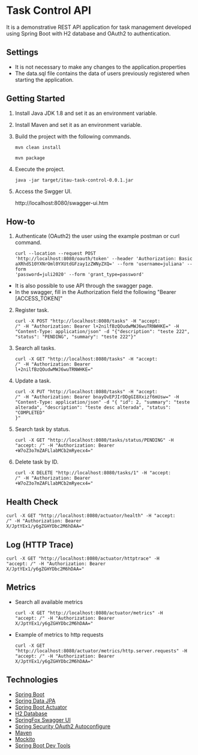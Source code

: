 
# Task Control API

It is a demonstrative REST API application for task management developed using Spring Boot with H2 database and OAuth2 to authentication.

## Settings
- It is not necessary to make any changes to the application.properties
- The data.sql file contains the data of users previously registered when starting the application.

## Getting Started

1. Install Java JDK 1.8 and set it as an environment variable.

2. Install Maven and set it as an environment variable.

3. Build the project with the following commands.

    <code>mvn clean install</code>

    <code>mvn package</code>

4. Execute the project.

    <code>java -jar target/itau-task-control-0.0.1.jar</code>

5. Access the Swgger UI.

    http://localhost:8080/swagger-ui.htm


## How-to

1. Authenticate (OAuth2) the user using the example postman or curl command.

    <code>curl --location --request POST 'http://localhost:8080/oauth/token' --header 'Authorization: Basic aXRhdS10YXNrOml0YXUtdGFzay1zZWNyZXQ=' --form 'username=juliana' --form 'password=juli2020' --form 'grant_type=password'</code>

* It is also possible to use API through the swagger page.
* In the swagger, fill in the Authorization field the following "Bearer [ACCESS_TOKEN]"

2. Register task.

    <code>curl -X POST "http://localhost:8080/tasks" -H "accept: */*" -H "Authorization: Bearer l+2nilfBzQOudwMWJ6wuTRNWHKE=" -H "Content-Type: application/json" -d "{\"description\": \"teste 222\", \"status\": \"PENDING\", \"summary\": \"teste 222\"}"</code>

3. Search all tasks.

    <code>curl -X GET "http://localhost:8080/tasks" -H "accept: */*" -H "Authorization: Bearer l+2nilfBzQOudwMWJ6wuTRNWHKE="</code>

4. Update a task.

    <code>curl -X PUT "http://localhost:8080/tasks" -H "accept: */*" -H "Authorization: Bearer bnayOvEPJIrDDgGI8Xxizf6mUsw=" -H "Content-Type: application/json" -d "{ \"id\": 2, \"summary\": \"teste alterada\", \"description\": \"teste desc alterada\", \"status\": \"COMPLETED\" }"</code>

5. Search task by status.

    <code>curl -X GET "http://localhost:8080/tasks/status/PENDING" -H "accept: */*" -H "Authorization: Bearer +W7oZ3o7mZAFLlabMCb2mRyecx4="</code>

6. Delete task by ID.

    <code>curl -X DELETE "http://localhost:8080/tasks/1" -H "accept: */*" -H "Authorization: Bearer +W7oZ3o7mZAFLlabMCb2mRyecx4="</code>

## Health Check

   <code>curl -X GET "http://localhost:8080/actuator/health" -H "accept: */*" -H "Authorization: Bearer X/JptYEx1/y6gZGHYDbc2M6hDAA="</code>

## Log (HTTP Trace)

   <code>curl -X GET "http://localhost:8080/actuator/httptrace" -H "accept: */*" -H "Authorization: Bearer X/JptYEx1/y6gZGHYDbc2M6hDAA="</code>

## Metrics
    
* Search all available metrics
   
   <code>curl -X GET "http://localhost:8080/actuator/metrics" -H "accept: */*" -H "Authorization: Bearer X/JptYEx1/y6gZGHYDbc2M6hDAA="</code>
        
* Example of metrics to http requests
   
   <code>curl -X GET "http://localhost:8080/actuator/metrics/http.server.requests" -H "accept: */*" -H "Authorization: Bearer X/JptYEx1/y6gZGHYDbc2M6hDAA="</code>

## Technologies

   * [Spring Boot](https://spring.io/projects/spring-boot)
   * [Spring Data JPA](https://spring.io/projects/spring-data-jpa)
   * [Spring Boot Actuator](https://docs.spring.io/spring-boot/docs/current/reference/html/production-ready-features.html)
   * [H2 Database](https://www.h2database.com/html/main.html)
   * [SpringFox Swagger UI](https://springfox.github.io/springfox/docs/current/#springfox-swagger-ui)
   * [Spring Security OAuth2 Autoconfigure](https://docs.spring.io/spring-security-oauth2-boot/docs/2.0.0.RC2/reference/htmlsingle/)
   * [Maven](https://maven.apache.org/)
   * [Mockito](https://site.mockito.org/)
   * [Spring Boot Dev Tools](https://docs.spring.io/spring-boot/docs/1.5.16.RELEASE/reference/html/using-boot-devtools.html)



